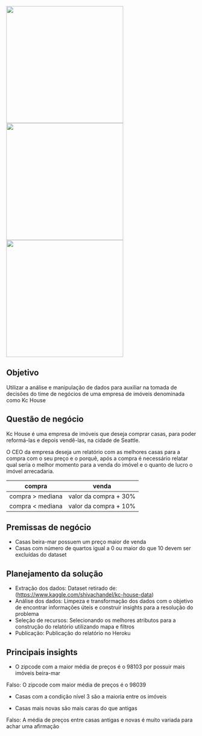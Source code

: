 <p float="left">
  <img src="https://user-images.githubusercontent.com/67663958/121273913-b2cbfb80-c89f-11eb-9510-7e62cce964b0.PNG" width="310" />
  <img src="https://user-images.githubusercontent.com/67663958/121530196-8fa26880-c9d3-11eb-92f2-4ed67f1e9728.PNG" width="310" /> 
  <img src="https://user-images.githubusercontent.com/67663958/121273956-c5decb80-c89f-11eb-86af-c452e5d5526d.PNG" width="310" />
</p>

## Objetivo
Utilizar a análise e manipulação de dados para auxiliar na tomada de decisões do time de negócios de uma empresa de imóveis denominada como Kc House
 
## Questão de negócio
<p>Kc House é uma empresa de imóveis que deseja comprar casas, para poder reformá-las e depois vendê-las, na cidade de Seattle.</p>
<p>O CEO da empresa deseja um relatório com as melhores casas para a compra com o seu preço e o porquê, após a compra é necessário relatar qual seria o melhor momento para a venda do imóvel e o quanto de lucro o imóvel arrecadaria.</p>

| compra  | venda  |   
|---|---|
| compra > mediana  | valor da compra + 30%  |  
|  compra < mediana | valor da compra + 10%  |  

## Premissas de negócio
* Casas beira-mar possuem um preço maior de venda
* Casas com número de quartos igual a 0 ou maior do que 10 devem ser excluídas do dataset

## Planejamento da solução
* Extração dos dados: Dataset retirado de: (https://www.kaggle.com/shivachandel/kc-house-data)
* Análise dos dados: Limpeza e transformação dos dados com o objetivo de encontrar informações úteis e construir insights para a resolução do problema
* Seleção de recursos: Selecionando os melhores atributos para a construção do relatório utilizando mapa e filtros
* Publicação: Publicação do relatório no Heroku

## Principais insights
* O zipcode com a maior média de preços é o 98103 por possuir mais imóveis beira-mar
<p>Falso: O zipcode com maior média de preços é o 98039</p>

* Casas com a condição nível 3 são a maioria entre os imóveis

* Casas mais novas são mais caras do que antigas
<p>Falso: A média de preços entre casas antigas e novas é muito variada para achar uma afirmação</p>
